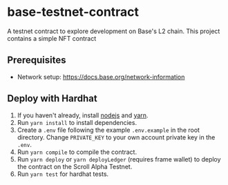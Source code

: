 # base-testnet-contract

A testnet contract to explore development on Base's L2 chain. This project contains a simple NFT contract

## Prerequisites

- Network setup: https://docs.base.org/network-information

## Deploy with Hardhat

1. If you haven't already, install [nodejs](https://nodejs.org/en/download/) and [yarn](https://classic.yarnpkg.com/lang/en/docs/install).
2. Run `yarn install` to install dependencies.
3. Create a `.env` file following the example `.env.example` in the root directory. Change `PRIVATE_KEY` to your own account private key in the `.env`.
4. Run `yarn compile` to compile the contract.
5. Run `yarn deploy` or `yarn deployLedger` (requires frame wallet) to deploy the contract on the Scroll Alpha Testnet.
6. Run `yarn test` for hardhat tests.
